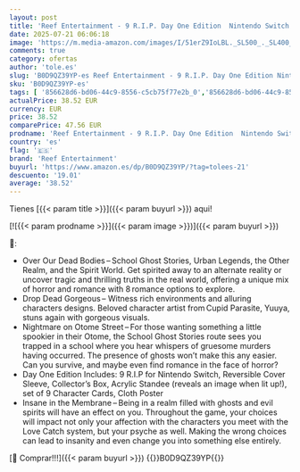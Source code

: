 ```yaml
---
layout: post
title: 'Reef Entertainment - 9 R.I.P. Day One Edition  Nintendo Switch '
date: 2025-07-21 06:06:18
image: 'https://m.media-amazon.com/images/I/51erZ9IoLBL._SL500_._SL400_.jpg'
comments: true
category: ofertas
author: 'tole.es'
slug: 'B0D9QZ39YP-es Reef Entertainment - 9 R.I.P. Day One Edition Nintendo Switch'
sku: 'B0D9QZ39YP-es'
tags: [ '856628d6-bd06-44c9-8556-c5cb75f77e2b_0','856628d6-bd06-44c9-8556-c5cb75f77e2b_2201','856628d6-bd06-44c9-8556-c5cb75f77e2b_3601','Arborist Merchandising Root','Hardware y juegos para Nintendo Switch','Juegos para Nintendo Switch','Preventa de Videojuegos','Self Service','Special Features Stores','Videojuegos','Videojuegos más esperados','nintendo','reef entertainment','🇪🇸', ]
actualPrice: 38.52 EUR
currency: EUR
price: 38.52
comparePrice: 47.56 EUR
prodname: 'Reef Entertainment - 9 R.I.P. Day One Edition  Nintendo Switch '
country: 'es'
flag: '🇪🇸'
brand: 'Reef Entertainment'
buyurl: 'https://www.amazon.es/dp/B0D9QZ39YP/?tag=tolees-21'
descuento: '19.01'
average: '38.52'
---
```


Tienes [{{< param title >}}]({{< param buyurl >}}) aqui!

[![{{< param prodname >}}]({{< param image >}})]({{< param buyurl >}})

🔎:

- Over Our Dead Bodies – School Ghost Stories, Urban Legends, the Other Realm, and the Spirit World. Get spirited away to an alternate reality or uncover tragic and thrilling truths in the real world, offering a unique mix of horror and romance with 8 romance options to explore.
- Drop Dead Gorgeous – Witness rich environments and alluring characters designs. Beloved character artist from Cupid Parasite, Yuuya, stuns again with gorgeous visuals.
- Nightmare on Otome Street – For those wanting something a little spookier in their Otome, the School Ghost Stories route sees you trapped in a school where you hear whispers of gruesome murders having occurred. The presence of ghosts won’t make this any easier. Can you survive, and maybe even find romance in the face of horror?
- Day One Edition Includes: 9 R.I.P for Nintendo Switch, Reversible Cover Sleeve, Collector’s Box, Acrylic Standee (reveals an image when lit up!), set of 9 Character Cards, Cloth Poster
- Insane in the Membrane – Being in a realm filled with ghosts and evil spirits will have an effect on you. Throughout the game, your choices will impact not only your affection with the characters you meet with the Love Catch system, but your psyche as well. Making the wrong choices can lead to insanity and even change you into something else entirely.

[🛒 Comprar!!!]({{< param buyurl >}})
{{<world>}}B0D9QZ39YP{{</world>}}
